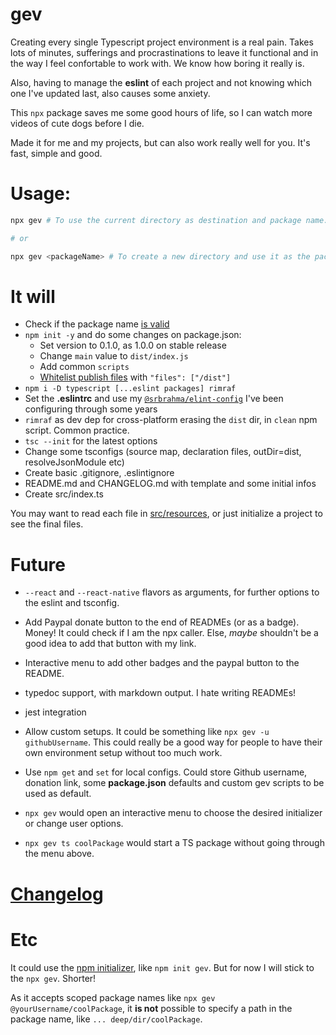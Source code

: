 # gev

Creating every single Typescript project environment is a real pain. Takes lots of minutes, sufferings and procrastinations to leave it functional and in the way I feel confortable to work with. We know how boring it really is.

Also, having to manage the **eslint** of each project and not knowing which one I've updated last, also causes some anxiety.

This `npx` package saves me some good hours of life, so I can watch more videos of cute dogs before I die.

Made it for me and my projects, but can also work really well for you. It's fast, simple and good.

# Usage:

```bash
npx gev # To use the current directory as destination and package name. Directory emptiness will be checked.

# or

npx gev <packageName> # To create a new directory and use it as the package name. Directory existence will be checked.
```

# It will

* Check if the package name [is valid](https://www.npmjs.com/package/validate-npm-package-name)
* `npm init -y` and do some changes on package.json:
  * Set version to 0.1.0, as 1.0.0 on stable release
  * Change `main` value to `dist/index.js`
  * Add common `scripts`
  * [Whitelist publish files](https://medium.com/@jdxcode/for-the-love-of-god-dont-use-npmignore-f93c08909d8d) with `"files": ["/dist"]`
* `npm i -D typescript [...eslint packages] rimraf`
* Set the **.eslintrc** and use my [`@srbrahma/elint-config`](https://github.com/SrBrahma/eslint-config) I've been configuring through some years
* `rimraf` as dev dep for cross-platform erasing the `dist` dir, in `clean` npm script. Common practice.
* `tsc --init` for the latest options
* Change some tsconfigs (source map, declaration files, outDir=dist, resolveJsonModule etc)
* Create basic .gitignore, .eslintignore
* README.md and CHANGELOG.md with template and some initial infos
* Create src/index.ts

You may want to read each file in [src/resources](./src/resources), or just initialize a project to see the final files.

# Future

* `--react` and `--react-native` flavors as arguments, for further options to the eslint and tsconfig.

* Add Paypal donate button to the end of READMEs (or as a badge). Money! It could check if I am the npx caller. Else, *maybe* shouldn't be a good idea to add that button with my link.

* Interactive menu to add other badges and the paypal button to the README.

* typedoc support, with markdown output. I hate writing READMEs!

* jest integration

* Allow custom setups. It could be something like `npx gev -u githubUsername`. This could really be a good way for people to have their own environment setup without too much work.

* Use `npm get` and `set` for local configs. Could store Github username, donation link, some **package.json** defaults and custom gev scripts to be used as default.

* `npx gev` would open an interactive menu to choose the desired initializer or change user options.

* `npx gev ts coolPackage` would start a TS package without going through the menu above.

# [Changelog](CHANGELOG.md)

# Etc
It could use the [npm initializer](https://docs.npmjs.com/cli/v7/commands/npm-init), like `npm init gev`. But for now I will stick to the `npx gev`. Shorter!

As it accepts scoped package names like `npx gev @yourUsername/coolPackage`, it **is not** possible to specify a path in the package name, like `... deep/dir/coolPackage`.
